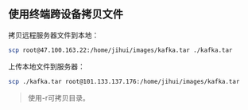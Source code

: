 ## 使用终端跨设备拷贝文件

拷贝远程服务器文件到本地：
```bash
scp root@47.100.163.22:/home/jihui/images/kafka.tar ./kafka.tar
```
上传本地文件到服务器：
```bash
scp ./kafka.tar root@101.133.137.176:/home/jihui/images/kafka.tar
```
> 使用-r可拷贝目录。

